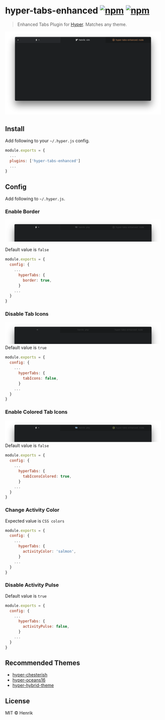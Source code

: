 # hyper-tabs-enhanced [![npm](https://img.shields.io/npm/v/hyper-tabs-enhanced.svg?maxAge=86400?style=flat-square)](https://www.npmjs.com/package/hyper-tabs-enhanced) [![npm](https://img.shields.io/npm/dm/hyper-tabs-enhanced.svg?maxAge=86400?style=flat-square)](https://www.npmjs.com/package/hyper-tabs-enhanced)

> Enhanced Tabs Plugin for [Hyper](https://hyper.is). Matches any theme.

![](screen.png)


## Install

Add following to your `~/.hyper.js` config.

```javascript
module.exports = {
  ...
  plugins: ['hyper-tabs-enhanced']
  ...
}
```


## Config

Add following to `~/.hyper.js`.

### Enable Border
![](screen_border.png)

Default value is `false`

```javascript
module.exports = {
  config: {
    ...
      hyperTabs: {
        border: true,
      }
    ...
  }
}
```

### Disable Tab Icons
![](screen_icons.png)
Default value is `true`

```javascript
module.exports = {
  config: {
    ...
      hyperTabs: {
        tabIcons: false,
      }
    ...
  }
}
```

### Enable Colored Tab Icons
![](screen_colored.png)
Default value is `false`

```javascript
module.exports = {
  config: {
    ...
      hyperTabs: {
        tabIconsColored: true,
      }
    ...
  }
}
```

### Change Activity Color
Expected value is `CSS colors`

```javascript
module.exports = {
  config: {
    ...
      hyperTabs: {
        activityColor: 'salmon',
      }
    ...
  }
}
```

### Disable Activity Pulse
Default value is `true`

```javascript
module.exports = {
  config: {
    ...
      hyperTabs: {
        activityPulse: false,
      }
    ...
  }
}
```


## Recommended Themes

* [hyper-chesterish](https://github.com/henrikdahl/hyper-chesterish)
* [hyper-oceans16](https://github.com/henrikdahl/hyper-oceans16)
* [hyper-hybrid-theme](https://github.com/alexfedoseev/hyper-hybrid-theme)


## License

MIT © Henrik
